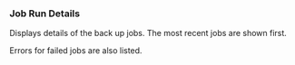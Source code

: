 ### Job Run Details

Displays details of the back up jobs. The most recent jobs are shown first.

Errors for failed jobs are also listed.


